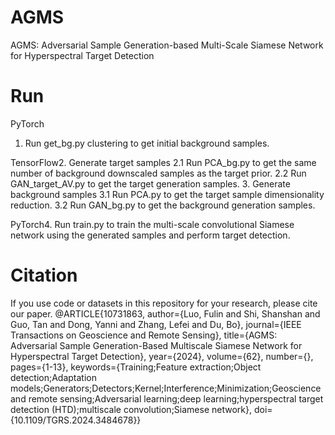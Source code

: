 # AGMS
AGMS: Adversarial Sample Generation-based Multi-Scale  Siamese Network for Hyperspectral Target Detection
# Run
PyTorch
1. Run get_bg.py clustering to get initial background samples.

TensorFlow2. Generate target samples
2.1 Run PCA_bg.py to get the same number of background downscaled samples as the target prior.
2.2 Run GAN_target_AV.py to get the target generation samples.
3. Generate background samples
3.1 Run PCA.py to get the target sample dimensionality reduction.
3.2 Run GAN_bg.py to get the background generation samples.

PyTorch4. Run train.py to train the multi-scale convolutional Siamese network using the generated samples and perform target detection.
   
# Citation
If you use code or datasets in this repository for your research, please cite our paper.
@ARTICLE{10731863,
  author={Luo, Fulin and Shi, Shanshan and Guo, Tan and Dong, Yanni and Zhang, Lefei and Du, Bo},
  journal={IEEE Transactions on Geoscience and Remote Sensing}, 
  title={AGMS: Adversarial Sample Generation-Based Multiscale Siamese Network for Hyperspectral Target Detection}, 
  year={2024},
  volume={62},
  number={},
  pages={1-13},
  keywords={Training;Feature extraction;Object detection;Adaptation models;Generators;Detectors;Kernel;Interference;Minimization;Geoscience and remote sensing;Adversarial learning;deep learning;hyperspectral target detection (HTD);multiscale convolution;Siamese network},
  doi={10.1109/TGRS.2024.3484678}}
